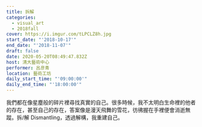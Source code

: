 ```yaml
---
title: 拆解
categories:
  - visual_art
  - 2018fall
cover: https://i.imgur.com/tLPCLZ8h.jpg
start_date: "'2018-10-17'"
end_date: "'2018-11-07'"
draft: false
date: 2020-05-20T08:49:47.832Z
host: 清大藝術中心
performer: 呂彦青
location: 藝術工坊
daily_start_time: "'09:00:00'"
daily_end_time: "'18:00:00'"
---
```


我們都在像星塵般的碎片裡尋找真實的自己。很多時候，我不太明白生命裡的他者的存在，甚至自己的存在，答案像是漫天飛舞的雪花，彷彿握在手裡便會消逝無蹤。拆/解 Dismantling，透過解構，我重建自己。